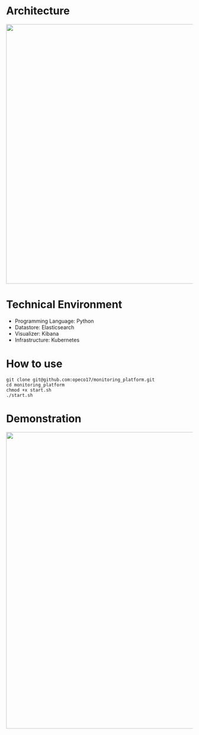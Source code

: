 # Architecture

<img src="https://user-images.githubusercontent.com/46510874/107595211-58a38c80-6c57-11eb-9733-09d3135d09df.png" width="700">

# Technical Environment
- Programming Language: Python
- Datastore: Elasticsearch
- Visualizer: Kibana
- Infrastructure: Kubernetes

# How to use

```
git clone git@github.com:opeco17/monitoring_platform.git
cd monitoring_platform
chmod +x start.sh
./start.sh
```

# Demonstration

<img src="https://user-images.githubusercontent.com/46510874/107530921-abe9f080-6bff-11eb-981f-f5d8235fbdbd.png" width="800">

